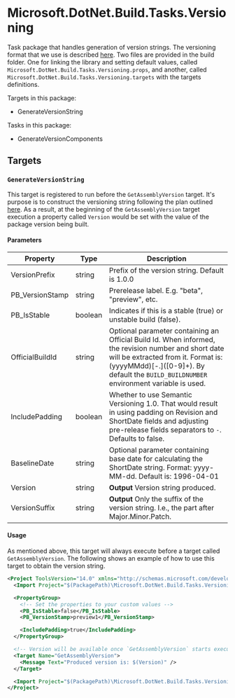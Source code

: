 # Microsoft.DotNet.Build.Tasks.Versioning

Task package that handles generation of version strings. The versioning format that we use is described [here](../../Documentation/Versioning).
Two files are provided in the build folder. One for linking the library and setting default values, called `Microsoft.DotNet.Build.Tasks.Versioning.props`, and another, called `Microsoft.DotNet.Build.Tasks.Versioning.targets` with the targets definitions.

Targets in this package:

 - GenerateVersionString

Tasks in this package:

 - GenerateVersionComponents

## Targets

### `GenerateVersionString`

This target is registered to run before the `GetAssemblyVersion` target. It's purpose is to construct
the versioning string following the plan outlined [here](../../Documentation/Versioning). As a result, at
the beginning of the `GetAssemblyVersion` target execution a property called `Version` would be set with
the value of the package version being built.

#### Parameters

Property        | Type        | Description
----------------|-------------|--------------------------------------------------------------------------------
VersionPrefix   | string      | Prefix of the version string. Default is 1.0.0
PB_VersionStamp | string      | Prerelease label. E.g. "beta", "preview", etc.
PB_IsStable     | boolean     | Indicates if this is a stable (true) or unstable build (false).
OfficialBuildId | string      | Optional parameter containing an Official Build Id. When informed, the revision number and short date will be extracted from it. Format is: (yyyyMMdd)\[-.\]([0-9]+). By default the `BUILD_BUILDNUMBER` environment variable is used.
IncludePadding  | boolean     | Whether to use Semantic Versioning 1.0. That would result in using padding on Revision and ShortDate fields and adjusting pre-release fields separators to `-`. Defaults to false.
BaselineDate    | string      | Optional parameter containing base date for calculating the ShortDate string. Format: yyyy-MM-dd. Default is: 1996-04-01
Version         | string      | **Output** Version string produced.
VersionSuffix   | string      | **Output** Only the suffix of the version string. I.e., the part after Major.Minor.Patch.

#### Usage

As mentioned above, this target will always execute before a target called `GetAssemblyVersion`. The following shows an example of how to use this target to obtain the version string.

```xml
<Project ToolsVersion="14.0" xmlns="http://schemas.microsoft.com/developer/msbuild/2003">
  <Import Project="$(PackagePath)\Microsoft.DotNet.Build.Tasks.Versioning.props" />

  <PropertyGroup>
    <!-- Set the properties to your custom values -->
    <PB_IsStable>false</PB_IsStable>
    <PB_VersionStamp>preview1</PB_VersionStamp>

    <IncludePadding>true</IncludePadding>
  </PropertyGroup>

  <!-- Version will be available once `GetAssemblyVersion` starts executing. -->
  <Target Name="GetAssemblyVersion">
    <Message Text="Produced version is: $(Version)" />
  </Target>

  <Import Project="$(PackagePath)\Microsoft.DotNet.Build.Tasks.Versioning.targets" />
</Project>
```
